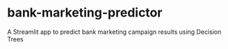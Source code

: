 # bank-marketing-predictor
A Streamlit app to predict bank marketing campaign results using Decision Trees
